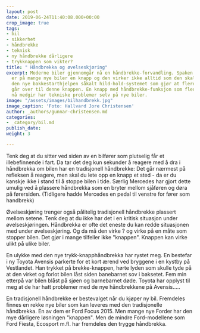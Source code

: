 ```yaml
---
layout: post
date: 2019-06-24T11:40:08.000+00:00
crop_image: true
tags:
- bil
- sikkerhet
- håndbrekke
- teknisk
- ny håndbrekke dårligere
- trykknappen som vikter?
title: " Håndbrekka og øvelseskjøring"
excerpt: Moderne biler gjennomgår nå en håndbrekke-forvandling. Spaken mellom setene
  er på mange nye biler en knapp og den virker ikke alltid som den skal. Det er bl.a.
  den nye bakkestarthjelpen såkalt hild-hold-systemet som gjør at flere nyere biler
  går over til denne knappen. En knapp med håndbrekke-funksjon som flere merkeforhandlere
  nå medgir har tekniske problemer selv på nye biler.
image: "/assets/images/bilhandbrekk.jpg"
image_caption: 'Foto: Hallvard Jore Christensen'
author: _authors/gunnar-christensen.md
categories:
- _category/bil.md
publish_date: 
weight: 3

---
```

Tenk deg at du sitter ved siden av en bilfører som plutselig får et illebefinnende i fart. Da tar det deg kun sekunder å reagere med å dra i håndbrekka om bilen har en tradisjonell håndbrekke: Det går nærmest på refleksen å reagere, men skal du lete opp en knapp et sted - da er du kanskje ikke i stand til å stoppe bilen i tide. Særlig Mercedes har gjort dette umulig ved å plassere håndbrekka som en bryter mellom sjåføren og døra på førersiden. (Tidligere hadde Mercedes en pedal til venstre for fører som handbrekk)

Øvelseskjøring trenger også pålitelig tradisjonell håndbrekke plassert mellom setene. Tenk deg at du ikke har det i en kritisk situasjon under øvelseskjøringen. Håndbrekka er ofte det eneste du kan redde situasjonen med under øvelseskjøring. Og da må den virke ? og virke på en måte som stopper bilen. Det gjør i mange tilfeller ikke "knappen". Knappen kan virke ulikt på ulike biler.

En ulykke med den nye trykk-knapphåndbrekka har rystet meg. En bestefar i ny Toyota Avensis parkerte for et kort ærend ved bryggene i en kystby på Vestlandet. Han trykket på brekke-knappen, hørte lyden som skulle tyde på at den virket og forlot bilen låst siden banebarnet sov i baksetet. Fem min etterpå var bilen blåst på sjøen og barnebarnet døde. Toyota har opplyst til meg at de har hatt problemer med de nye håndbrekkene på Avensis.....

En tradisjonell håndbrekke er bestevalget når du kjøper ny bil. Fremdeles finnes en rekke nye biler som kan leveres med den tradisjonelle håndbrekka. En av dem er Ford Focus 2015. Men mange nye Forder har den mye dårligere løsningen "knappen". Men de mindre Ford-modellene som Ford Fiesta, Ecosport  m.fl. har fremdeles den trygge håndbrekka.